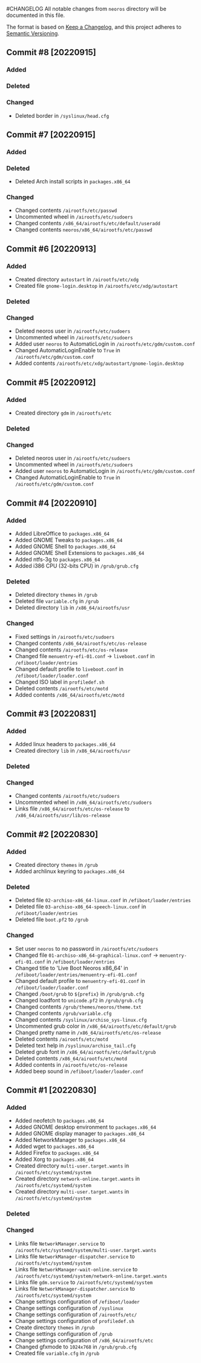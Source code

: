 #CHANGELOG
All notable changes from `neoros` directory will be documented in this file.

The format is based on [Keep a Changelog](https://keepachangelog.com/en/1.0.0/),
and this project adheres to [Semantic Versioning](https://semver.org/spec/v2.0.0.html).

## Commit #8 [20220915]
### Added
### Deleted
### Changed
- Deleted border in `/syslinux/head.cfg`

## Commit #7 [20220915]
### Added
### Deleted
- Deleted Arch install scripts in `packages.x86_64`
### Changed
- Changed contents `/airootfs/etc/passwd`
- Uncommented wheel in `/airootfs/etc/sudoers`
- Changed contents `/x86_64/airootfs/etc/default/useradd`
- Changed contents `neoros/x86_64/airootfs/etc/passwd`

## Commit #6 [20220913]
### Added
- Created directory `autostart` in `/airootfs/etc/xdg`
- Created file `gnome-login.desktop` in `/airootfs/etc/xdg/autostart`
### Deleted
### Changed
- Deleted neoros user in `/airootfs/etc/sudoers`
- Uncommented wheel in `/airootfs/etc/sudoers`
- Added user `neoros` to AutomaticLogin in `/airootfs/etc/gdm/custom.conf`
- Changed AutomaticLoginEnable to `True` in `/airootfs/etc/gdm/custom.conf`
- Added contents `/airootfs/etc/xdg/autostart/gnome-login.desktop`

## Commit #5 [20220912]
### Added
- Created directory `gdm` in `/airootfs/etc`
### Deleted
### Changed
- Deleted neoros user in `/airootfs/etc/sudoers`
- Uncommented wheel in `/airootfs/etc/sudoers`
- Added user `neoros` to AutomaticLogin in `/airootfs/etc/gdm/custom.conf`
- Changed AutomaticLoginEnable to `True` in `/airootfs/etc/gdm/custom.conf`

## Commit #4 [20220910]
### Added
- Added LibreOffice to `packages.x86_64`
- Added GNOME Tweaks to `packages.x86_64`
- Added GNOME Shell to `packages.x86_64`
- Added GNOME Shell Extensions to `packages.x86_64`
- Added ntfs-3g to `packages.x86_64`
- Added i386 CPU (32-bits CPU) in `/grub/grub.cfg`
### Deleted
- Deleted directory `themes` in `/grub`
- Deleted file `variable.cfg` in `/grub`
- Deleted directory `lib` in `/x86_64/airootfs/usr`
### Changed
- Fixed settings in `/airootfs/etc/sudoers`
- Changed contents `/x86_64/airootfs/etc/os-release`
- Changed contents `/airootfs/etc/os-release`
- Changed file `menuentry-efi-01.conf` -> `liveboot.conf` in `/efiboot/loader/entries`
- Changed default profile to `liveboot.conf` in `/efiboot/loader/loader.conf`
- Changed ISO label in `profiledef.sh`
- Deleted contents `/airootfs/etc/motd`
- Added contents `/x86_64/airootfs/etc/motd`

## Commit #3 [20220831]
### Added
- Added linux headers to `packages.x86_64`
- Created directory `lib` in `/x86_64/airootfs/usr`
### Deleted
### Changed
- Changed contents `/airootfs/etc/sudoers`
- Uncommented wheel in `/x86_64/airootfs/etc/sudoers`
- Links file `/x86_64/airootfs/etc/os-release` to `/x86_64/airootfs/usr/lib/os-release`

## Commit #2 [20220830]
### Added
- Created directory `themes` in `/grub`
- Added archlinux keyring to `packages.x86_64`
### Deleted
- Deleted file `02-archiso-x86_64-linux.conf` in `/efiboot/loader/entries`
- Deleted file `03-archiso-x86_64-speech-linux.conf` in `/efiboot/loader/entries`
- Deleted file `boot.pf2` to `/grub`
### Changed
- Set user `neoros` to no password in `/airootfs/etc/sudoers`
- Changed file `01-archiso-x86_64-graphical-linux.conf` -> `menuentry-efi-01.conf` in `/efiboot/loader/entries`
- Changed title to 'Live Boot Neoros x86_64' in `/efiboot/loader/entries/menuentry-efi-01.conf`
- Changed default profile to `menuentry-efi-01.conf` in `/efiboot/loader/loader.conf`
- Changed `/boot/grub` to `${prefix}` in `/grub/grub.cfg`
- Changed loadfont to `unicode.pf2` in `/grub/grub.cfg`
- Changed contents `/grub/themes/neoros/theme.txt`
- Changed contents `/grub/variable.cfg`
- Changed contents `/syslinux/archiso_sys-linux.cfg`
- Uncommented grub color in `/x86_64/airootfs/etc/default/grub`
- Changed pretty name in `/x86_64/airootfs/etc/os-release`
- Deleted contents `/airootfs/etc/motd`
- Deleted text help in `/syslinux/archiso_tail.cfg`
- Deleted grub font in `/x86_64/airootfs/etc/default/grub`
- Deleted contents `/x86_64/airootfs/etc/motd`
- Added contents in `/airootfs/etc/os-release`
- Added beep sound in `/efiboot/loader/loader.conf`

## Commit #1 [20220830]
### Added
- Added neofetch to `packages.x86_64`
- Added GNOME desktop environment to `packages.x86_64`
- Added GNOME display manager to `packages.x86_64`
- Added NetworkManager to `packages.x86_64`
- Added wget to `packages.x86_64`
- Added Firefox to `packages.x86_64`
- Added Xorg to `packages.x86_64`
- Created directory `multi-user.target.wants` in `/airootfs/etc/systemd/system`
- Created directory `network-online.target.wants` in `/airootfs/etc/systemd/system`
- Created directory `multi-user.target.wants` in `/airootfs/etc/systemd/system`
### Deleted
### Changed
- Links file `NetworkManager.service` to `/airootfs/etc/systemd/system/multi-user.target.wants`
- Links file `NetworkManager-dispatcher.service` to `/airootfs/etc/systemd/system`
- Links file `NetworkManager-wait-online.service` to `/airootfs/etc/systemd/system/network-online.target.wants`
- Links file `gdm.service` to `/airootfs/etc/systemd/system`
- Links file `NetworkManager-dispatcher.service` to `/airootfs/etc/systemd/system`
- Change settings configuration of `/efiboot/loader`
- Change settings configuration of `/syslinux`
- Change settings configuration of `/airootfs/etc/`
- Change settings configuration of `profiledef.sh`
- Create directory `themes` in `/grub`
- Change settings configuration of `/grub`
- Change settings configuration of `/x86_64/airootfs/etc`
- Changed gfxmode to `1024x768` in `/grub/grub.cfg`
- Created file `variable.cfg` in `/grub`
